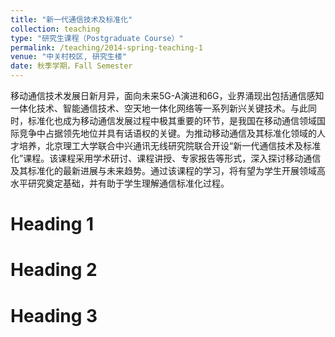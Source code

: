 ```yaml
---
title: "新一代通信技术及标准化"
collection: teaching
type: "研究生课程（Postgraduate Course）"
permalink: /teaching/2014-spring-teaching-1
venue: "中关村校区, 研究生楼"
date: 秋季学期，Fall Semester
---
```


移动通信技术发展日新月异，面向未来5G-A演进和6G，业界涌现出包括通信感知一体化技术、智能通信技术、空天地一体化网络等一系列新兴关键技术。与此同时，标准化也成为移动通信发展过程中极其重要的环节，是我国在移动通信领域国际竞争中占据领先地位并具有话语权的关键。为推动移动通信及其标准化领域的人才培养，北京理工大学联合中兴通讯无线研究院联合开设“新一代通信技术及标准化”课程。该课程采用学术研讨、课程讲授、专家报告等形式，深入探讨移动通信及其标准化的最新进展与未来趋势。通过该课程的学习，将有望为学生开展领域高水平研究奠定基础，并有助于学生理解通信标准化过程。

Heading 1
======

Heading 2
======

Heading 3
======